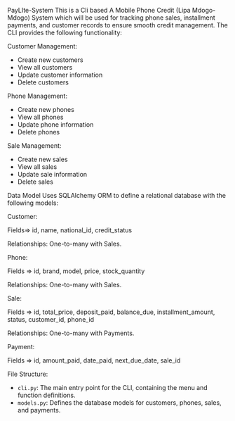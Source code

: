 PayLIte-System
This is a Cli based A Mobile Phone Credit (Lipa Mdogo-Mdogo) System which will be used for tracking phone sales, installment payments, and customer records to ensure smooth credit management.
The CLI provides the following functionality:

 Customer Management:
   - Create new customers
   - View all customers
   - Update customer information
   - Delete customers

 Phone Management:
   - Create new phones
   - View all phones
   - Update phone information
   - Delete phones

  Sale Management:
   - Create new sales
   - View all sales
   - Update sale information
   - Delete sales

Data Model
Uses SQLAlchemy ORM to define a relational database with the following models:

Customer:

Fields=> id, name, national_id, credit_status

Relationships: One-to-many with Sales.

Phone:

Fields => id, brand, model, price, stock_quantity

Relationships: One-to-many with Sales.

Sale:

Fields => id, total_price, deposit_paid, balance_due, installment_amount, status, customer_id, phone_id

Relationships: One-to-many with Payments.

Payment:

Fields => id, amount_paid, date_paid, next_due_date, sale_id


File Structure:

- `cli.py`: The main entry point for the CLI, containing the menu and function definitions.
- `models.py`: Defines the database models for customers, phones, sales, and payments.

